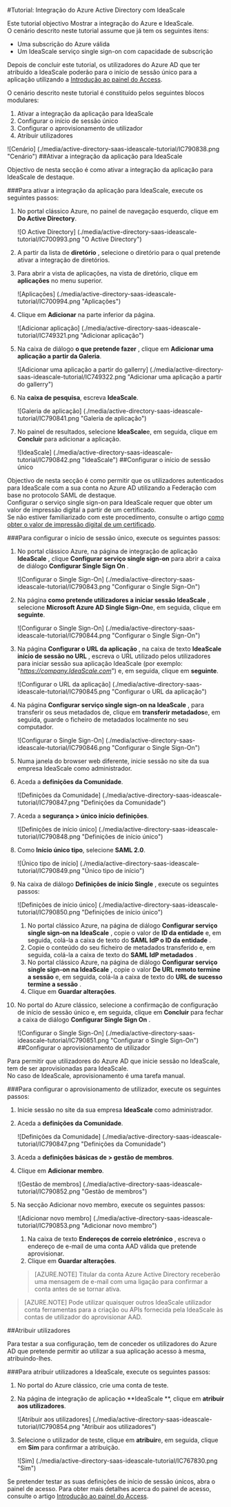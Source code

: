 <properties 
    pageTitle="Tutorial: Integração do Azure Active Directory com IdeaScale | Microsoft Azure" 
    description="Saiba como utilizar IdeaScale com o Azure Active Directory para permitir o início de sessão único, aprovisionamento automatizado e mais!" 
    services="active-directory" 
    authors="jeevansd"  
    documentationCenter="na" 
    manager="femila"/>
<tags 
    ms.service="active-directory" 
    ms.devlang="na" 
    ms.topic="article" 
    ms.tgt_pltfrm="na" 
    ms.workload="identity" 
    ms.date="09/29/2016" 
    ms.author="jeedes" />

#<a name="tutorial-azure-active-directory-integration-with-ideascale"></a>Tutorial: Integração do Azure Active Directory com IdeaScale
  
Este tutorial objectivo Mostrar a integração do Azure e IdeaScale.  
O cenário descrito neste tutorial assume que já tem os seguintes itens:

-   Uma subscrição do Azure válida
-   Um IdeaScale serviço single sign-on com capacidade de subscrição
  
Depois de concluir este tutorial, os utilizadores do Azure AD que ter atribuído a IdeaScale poderão para o início de sessão único para a aplicação utilizando a [Introdução ao painel do Access](active-directory-saas-access-panel-introduction.md).
  
O cenário descrito neste tutorial é constituído pelos seguintes blocos modulares:

1.  Ativar a integração da aplicação para IdeaScale
2.  Configurar o início de sessão único
3.  Configurar o aprovisionamento de utilizador
4.  Atribuir utilizadores

![Cenário] (./media/active-directory-saas-ideascale-tutorial/IC790838.png "Cenário")
##<a name="enabling-the-application-integration-for-ideascale"></a>Ativar a integração da aplicação para IdeaScale
  
Objectivo de nesta secção é como ativar a integração da aplicação para IdeaScale de destaque.

###<a name="to-enable-the-application-integration-for-ideascale-perform-the-following-steps"></a>Para ativar a integração da aplicação para IdeaScale, execute os seguintes passos:

1.  No portal clássico Azure, no painel de navegação esquerdo, clique em **Do Active Directory**.

    ![O Active Directory] (./media/active-directory-saas-ideascale-tutorial/IC700993.png "O Active Directory")

2.  A partir da lista de **diretório** , selecione o diretório para o qual pretende ativar a integração de diretórios.

3.  Para abrir a vista de aplicações, na vista de diretório, clique em **aplicações** no menu superior.

    ![Aplicações] (./media/active-directory-saas-ideascale-tutorial/IC700994.png "Aplicações")

4.  Clique em **Adicionar** na parte inferior da página.

    ![Adicionar aplicação] (./media/active-directory-saas-ideascale-tutorial/IC749321.png "Adicionar aplicação")

5.  Na caixa de diálogo **o que pretende fazer** , clique em **Adicionar uma aplicação a partir da Galeria**.

    ![Adicionar uma aplicação a partir do gallerry] (./media/active-directory-saas-ideascale-tutorial/IC749322.png "Adicionar uma aplicação a partir do gallerry")

6.  Na **caixa de pesquisa**, escreva **IdeaScale**.

    ![Galeria de aplicação] (./media/active-directory-saas-ideascale-tutorial/IC790841.png "Galeria de aplicação")

7.  No painel de resultados, selecione **IdeaScale**e, em seguida, clique em **Concluir** para adicionar a aplicação.

    ![IdeaScale] (./media/active-directory-saas-ideascale-tutorial/IC790842.png "IdeaScale")
##<a name="configuring-single-sign-on"></a>Configurar o início de sessão único
  
Objectivo de nesta secção é como permitir que os utilizadores autenticados para IdeaScale com a sua conta no Azure AD utilizando a Federação com base no protocolo SAML de destaque.  
Configurar o serviço single sign-on para IdeaScale requer que obter um valor de impressão digital a partir de um certificado.  
Se não estiver familiarizado com este procedimento, consulte o artigo [como obter o valor de impressão digital de um certificado](http://youtu.be/YKQF266SAxI).

###<a name="to-configure-single-sign-on-perform-the-following-steps"></a>Para configurar o início de sessão único, execute os seguintes passos:

1.  No portal clássico Azure, na página de integração de aplicação **IdeaScale** , clique **Configurar serviço single sign-on** para abrir a caixa de diálogo **Configurar Single Sign On** .

    ![Configurar o Single Sign-On] (./media/active-directory-saas-ideascale-tutorial/IC790843.png "Configurar o Single Sign-On")

2.  Na página **como pretende utilizadores a iniciar sessão IdeaScale** , selecione **Microsoft Azure AD Single Sign-On**e, em seguida, clique em **seguinte**.

    ![Configurar o Single Sign-On] (./media/active-directory-saas-ideascale-tutorial/IC790844.png "Configurar o Single Sign-On")

3.  Na página **Configurar o URL da aplicação** , na caixa de texto **IdeaScale início de sessão no URL** , escreva o URL utilizado pelos utilizadores para iniciar sessão sua aplicação IdeaScale (por exemplo: "*https://company.IdeaScale.com*") e, em seguida, clique em **seguinte**.

    ![Configurar o URL da aplicação] (./media/active-directory-saas-ideascale-tutorial/IC790845.png "Configurar o URL da aplicação")

4.  Na página **Configurar serviço single sign-on na IdeaScale** , para transferir os seus metadados de, clique em **transferir metadados**e, em seguida, guarde o ficheiro de metadados localmente no seu computador.

    ![Configurar o Single Sign-On] (./media/active-directory-saas-ideascale-tutorial/IC790846.png "Configurar o Single Sign-On")

5.  Numa janela do browser web diferente, inicie sessão no site da sua empresa IdeaScale como administrador.

6.  Aceda a **definições da Comunidade**.

    ![Definições da Comunidade] (./media/active-directory-saas-ideascale-tutorial/IC790847.png "Definições da Comunidade")

7.  Aceda a **segurança \> único início definições**.

    ![Definições de início único] (./media/active-directory-saas-ideascale-tutorial/IC790848.png "Definições de início único")

8.  Como **Início único tipo**, selecione **SAML 2.0**.

    ![Único tipo de início] (./media/active-directory-saas-ideascale-tutorial/IC790849.png "Único tipo de início")

9.  Na caixa de diálogo **Definições de início Single** , execute os seguintes passos:

    ![Definições de início único] (./media/active-directory-saas-ideascale-tutorial/IC790850.png "Definições de início único")

    1.  No portal clássico Azure, na página de diálogo **Configurar serviço single sign-on na IdeaScale** , copie o valor de **ID da entidade** e, em seguida, colá-la a caixa de texto do **SAML IdP o ID da entidade** .
    2.  Copie o conteúdo do seu ficheiro de metadados transferido e, em seguida, colá-la a caixa de texto do **SAML IdP metadados** .
    3.  No portal clássico Azure, na página de diálogo **Configurar serviço single sign-on na IdeaScale** , copie o valor **De URL remoto termine a sessão** e, em seguida, colá-la a caixa de texto do **URL de sucesso termine a sessão** .
    4.  Clique em **Guardar alterações**.

10. No portal do Azure clássico, selecione a confirmação de configuração de início de sessão único e, em seguida, clique em **Concluir** para fechar a caixa de diálogo **Configurar Single Sign On** .

    ![Configurar o Single Sign-On] (./media/active-directory-saas-ideascale-tutorial/IC790851.png "Configurar o Single Sign-On")
##<a name="configuring-user-provisioning"></a>Configurar o aprovisionamento de utilizador
  
Para permitir que utilizadores do Azure AD que inicie sessão no IdeaScale, tem de ser aprovisionadas para IdeaScale.  
No caso de IdeaScale, aprovisionamento é uma tarefa manual.

###<a name="to-configure-user-provisioning-perform-the-following-steps"></a>Para configurar o aprovisionamento de utilizador, execute os seguintes passos:

1.  Inicie sessão no site da sua empresa **IdeaScale** como administrador.

2.  Aceda a **definições da Comunidade**.

    ![Definições da Comunidade] (./media/active-directory-saas-ideascale-tutorial/IC790847.png "Definições da Comunidade")

3.  Aceda a **definições básicas de \> gestão de membros**.

4.  Clique em **Adicionar membro**.

    ![Gestão de membros] (./media/active-directory-saas-ideascale-tutorial/IC790852.png "Gestão de membros")

5.  Na secção Adicionar novo membro, execute os seguintes passos:

    ![Adicionar novo membro] (./media/active-directory-saas-ideascale-tutorial/IC790853.png "Adicionar novo membro")

    1.  Na caixa de texto **Endereços de correio eletrónico** , escreva o endereço de e-mail de uma conta AAD válida que pretende aprovisionar.
    2.  Clique em **Guardar alterações**.

    >[AZURE.NOTE] Titular da conta Azure Active Directory receberão uma mensagem de e-mail com uma ligação para confirmar a conta antes de se tornar ativa.

>[AZURE.NOTE] Pode utilizar quaisquer outros IdeaScale utilizador conta ferramentas para a criação ou APIs fornecida pela IdeaScale às contas de utilizador do aprovisionar AAD.

##<a name="assigning-users"></a>Atribuir utilizadores
  
Para testar a sua configuração, tem de conceder os utilizadores do Azure AD que pretende permitir ao utilizar a sua aplicação acesso à mesma, atribuindo-lhes.

###<a name="to-assign-users-to-ideascale-perform-the-following-steps"></a>Para atribuir utilizadores a IdeaScale, execute os seguintes passos:

1.  No portal do Azure clássico, crie uma conta de teste.

2.  Na página de integração de aplicação **IdeaScale **, clique em **atribuir aos utilizadores**.

    ![Atribuir aos utilizadores] (./media/active-directory-saas-ideascale-tutorial/IC790854.png "Atribuir aos utilizadores")

3.  Selecione o utilizador de teste, clique em **atribuir**e, em seguida, clique em **Sim** para confirmar a atribuição.

    ![Sim] (./media/active-directory-saas-ideascale-tutorial/IC767830.png "Sim")
  
Se pretender testar as suas definições de início de sessão únicos, abra o painel de acesso. Para obter mais detalhes acerca do painel de acesso, consulte o artigo [Introdução ao painel do Access](active-directory-saas-access-panel-introduction.md).